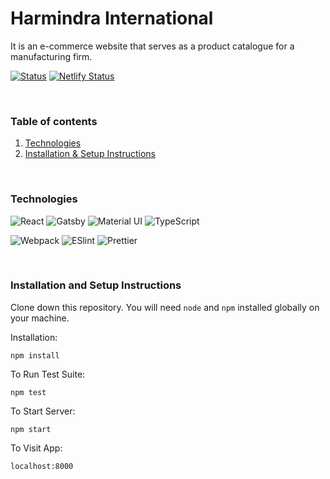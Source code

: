 # Harmindra International
It is an e-commerce website that serves as a product catalogue for a manufacturing firm.  

[![Status](https://img.shields.io/badge/Status-Development-blue.svg)](https://shields.io/)
[![Netlify Status](https://api.netlify.com/api/v1/badges/977de8e9-c3d6-4382-a7b6-61101caa691f/deploy-status)](https://app.netlify.com/sites/ecstatic-engelbart-5878f6/deploys)


<br />

### Table of contents
1. [Technologies](#technologies)
2. [Installation & Setup Instructions](#installation-and-setup-instructions)


<br />


### Technologies
![React](https://img.shields.io/badge/-React-%23282C34?style=flat-square&logo=react)
![Gatsby](https://img.shields.io/badge/-Gatsby-663399?style=flat-square&logo=gatsby)
![Material UI](https://img.shields.io/badge/-Material_UI-0081CB?style=flat-square&logo=material-ui&logoColor=white)
![TypeScript](https://img.shields.io/badge/-TypeScript-007ACC?style=flat-square&logo=typescript&logoColor=white)

![Webpack](https://img.shields.io/badge/-Webpack-%232C3A42?style=flat-square&logo=webpack)
![ESlint](https://img.shields.io/badge/-ESLint-%234B32C3?style=flat-square&logo=eslint)
![Prettier](https://img.shields.io/badge/-Prettier-F7B93E?style=flat-square&logo=prettier&logoColor=111)

<br />

### Installation and Setup Instructions
 

Clone down this repository. You will need `node` and `npm` installed globally on your machine.  

Installation:

`npm install`  

To Run Test Suite:  

`npm test`  

To Start Server:

`npm start`  

To Visit App:


`localhost:8000` 
